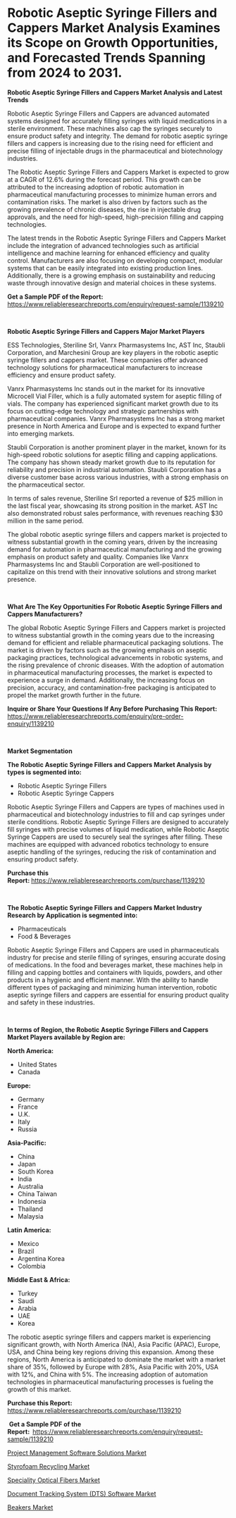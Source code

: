 <p><h1>Robotic Aseptic Syringe Fillers and Cappers Market Analysis Examines its Scope on Growth Opportunities, and Forecasted Trends Spanning from 2024 to 2031.</h1></p><p><strong>Robotic Aseptic Syringe Fillers and Cappers Market Analysis and Latest Trends</strong></p>
<p><p>Robotic Aseptic Syringe Fillers and Cappers are advanced automated systems designed for accurately filling syringes with liquid medications in a sterile environment. These machines also cap the syringes securely to ensure product safety and integrity. The demand for robotic aseptic syringe fillers and cappers is increasing due to the rising need for efficient and precise filling of injectable drugs in the pharmaceutical and biotechnology industries.</p><p>The Robotic Aseptic Syringe Fillers and Cappers Market is expected to grow at a CAGR of 12.6% during the forecast period. This growth can be attributed to the increasing adoption of robotic automation in pharmaceutical manufacturing processes to minimize human errors and contamination risks. The market is also driven by factors such as the growing prevalence of chronic diseases, the rise in injectable drug approvals, and the need for high-speed, high-precision filling and capping technologies.</p><p>The latest trends in the Robotic Aseptic Syringe Fillers and Cappers Market include the integration of advanced technologies such as artificial intelligence and machine learning for enhanced efficiency and quality control. Manufacturers are also focusing on developing compact, modular systems that can be easily integrated into existing production lines. Additionally, there is a growing emphasis on sustainability and reducing waste through innovative design and material choices in these systems.</p></p>
<p><strong>Get a Sample PDF of the Report:&nbsp;</strong> <a href="https://www.reliableresearchreports.com/enquiry/request-sample/1139210">https://www.reliableresearchreports.com/enquiry/request-sample/1139210</a></p>
<p>&nbsp;</p>
<p><strong>Robotic Aseptic Syringe Fillers and Cappers Major Market Players</strong></p>
<p><p>ESS Technologies, Steriline Srl, Vanrx Pharmasystems Inc, AST Inc, Staubli Corporation, and Marchesini Group are key players in the robotic aseptic syringe fillers and cappers market. These companies offer advanced technology solutions for pharmaceutical manufacturers to increase efficiency and ensure product safety.</p><p>Vanrx Pharmasystems Inc stands out in the market for its innovative Microcell Vial Filler, which is a fully automated system for aseptic filling of vials. The company has experienced significant market growth due to its focus on cutting-edge technology and strategic partnerships with pharmaceutical companies. Vanrx Pharmasystems Inc has a strong market presence in North America and Europe and is expected to expand further into emerging markets.</p><p>Staubli Corporation is another prominent player in the market, known for its high-speed robotic solutions for aseptic filling and capping applications. The company has shown steady market growth due to its reputation for reliability and precision in industrial automation. Staubli Corporation has a diverse customer base across various industries, with a strong emphasis on the pharmaceutical sector.</p><p>In terms of sales revenue, Steriline Srl reported a revenue of $25 million in the last fiscal year, showcasing its strong position in the market. AST Inc also demonstrated robust sales performance, with revenues reaching $30 million in the same period.</p><p>The global robotic aseptic syringe fillers and cappers market is projected to witness substantial growth in the coming years, driven by the increasing demand for automation in pharmaceutical manufacturing and the growing emphasis on product safety and quality. Companies like Vanrx Pharmasystems Inc and Staubli Corporation are well-positioned to capitalize on this trend with their innovative solutions and strong market presence.</p></p>
<p>&nbsp;</p>
<p><strong>What Are The Key Opportunities For Robotic Aseptic Syringe Fillers and Cappers Manufacturers?</strong></p>
<p><p>The global Robotic Aseptic Syringe Fillers and Cappers market is projected to witness substantial growth in the coming years due to the increasing demand for efficient and reliable pharmaceutical packaging solutions. The market is driven by factors such as the growing emphasis on aseptic packaging practices, technological advancements in robotic systems, and the rising prevalence of chronic diseases. With the adoption of automation in pharmaceutical manufacturing processes, the market is expected to experience a surge in demand. Additionally, the increasing focus on precision, accuracy, and contamination-free packaging is anticipated to propel the market growth further in the future.</p></p>
<p><strong>Inquire or Share Your Questions If Any Before Purchasing This Report:</strong> <a href="https://www.reliableresearchreports.com/enquiry/pre-order-enquiry/1139210">https://www.reliableresearchreports.com/enquiry/pre-order-enquiry/1139210</a></p>
<p>&nbsp;</p>
<p><strong>Market Segmentation</strong></p>
<p><strong>The Robotic Aseptic Syringe Fillers and Cappers Market Analysis by types is segmented into:</strong></p>
<p><ul><li>Robotic Aseptic Syringe Fillers</li><li>Robotic Aseptic Syringe Cappers</li></ul></p>
<p><p>Robotic Aseptic Syringe Fillers and Cappers are types of machines used in pharmaceutical and biotechnology industries to fill and cap syringes under sterile conditions. Robotic Aseptic Syringe Fillers are designed to accurately fill syringes with precise volumes of liquid medication, while Robotic Aseptic Syringe Cappers are used to securely seal the syringes after filling. These machines are equipped with advanced robotics technology to ensure aseptic handling of the syringes, reducing the risk of contamination and ensuring product safety.</p></p>
<p><strong>Purchase this Report:&nbsp;</strong><a href="https://www.reliableresearchreports.com/purchase/1139210">https://www.reliableresearchreports.com/purchase/1139210</a></p>
<p>&nbsp;</p>
<p><strong>The Robotic Aseptic Syringe Fillers and Cappers Market Industry Research by Application is segmented into:</strong></p>
<p><ul><li>Pharmaceuticals</li><li>Food & Beverages</li></ul></p>
<p><p>Robotic Aseptic Syringe Fillers and Cappers are used in pharmaceuticals industry for precise and sterile filling of syringes, ensuring accurate dosing of medications. In the food and beverages market, these machines help in filling and capping bottles and containers with liquids, powders, and other products in a hygienic and efficient manner. With the ability to handle different types of packaging and minimizing human intervention, robotic aseptic syringe fillers and cappers are essential for ensuring product quality and safety in these industries.</p></p>
<p>&nbsp;</p>
<p><strong>In terms of Region, the Robotic Aseptic Syringe Fillers and Cappers Market Players available by Region are:</strong></p>
<p>
    <p> <strong> North America: </strong>
        <ul>
            <li>United States</li>
            <li>Canada</li>
        </ul>
        </p> 
    <p> <strong> Europe: </strong>
        <ul>
            <li>Germany</li>
            <li>France</li>
            <li>U.K.</li>
            <li>Italy</li>
            <li>Russia</li>
        </ul>
        </p> 
    <p> <strong> Asia-Pacific: </strong>
        <ul>
            <li>China</li>
            <li>Japan</li>
            <li>South Korea</li>
            <li>India</li>
            <li>Australia</li>
            <li>China Taiwan</li>
            <li>Indonesia</li>
            <li>Thailand</li>
            <li>Malaysia</li>
        </ul>
        </p> 
    <p> <strong> Latin America: </strong>
        <ul>
            <li>Mexico</li>
            <li>Brazil</li>
            <li>Argentina Korea</li>
            <li>Colombia</li>
        </ul>
        </p> 
    <p> <strong> Middle East & Africa: </strong>
        <ul>
            <li>Turkey</li>
            <li>Saudi</li>
            <li>Arabia</li>
            <li>UAE</li>
            <li>Korea</li>
        </ul>
    </p>
    </p>
<p><p>The robotic aseptic syringe fillers and cappers market is experiencing significant growth, with North America (NA), Asia Pacific (APAC), Europe, USA, and China being key regions driving this expansion. Among these regions, North America is anticipated to dominate the market with a market share of 35%, followed by Europe with 28%, Asia Pacific with 20%, USA with 12%, and China with 5%. The increasing adoption of automation technologies in pharmaceutical manufacturing processes is fueling the growth of this market.</p></p>
<p><strong>Purchase this Report: </strong><a href="https://www.reliableresearchreports.com/purchase/1139210">https://www.reliableresearchreports.com/purchase/1139210</a></p>
<p>&nbsp;<strong>Get a Sample PDF of the Report:&nbsp;&nbsp;</strong><a href="https://www.reliableresearchreports.com/enquiry/request-sample/1139210">https://www.reliableresearchreports.com/enquiry/request-sample/1139210</a></p>
<p><strong></strong></p>
<p><p><a href="https://medium.com/@megancarr666/project-management-software-solutions-market-comprehensive-assessment-by-type-application-and-51099cd73390">Project Management Software Solutions Market</a></p><p><a href="https://medium.com/@megancarr666/styrofoam-recycling-market-analysis-and-sze-forecasted-for-period-from-2024-to-2031-e3565a2f9247">Styrofoam Recycling Market</a></p><p><a href="https://issuu.com/reportprime-2/docs/speciality-optical-fibers-market-size-2030.pptx">Speciality Optical Fibers Market</a></p><p><a href="https://github.com/marloy8/Market-Research-Report-List-3/blob/main/document-tracking-system-dts-software-market.md">Document Tracking System (DTS) Software Market</a></p><p><a href="https://issuu.com/reportprime-2/docs/beakers-market-size-2030.pptx">Beakers Market</a></p></p>